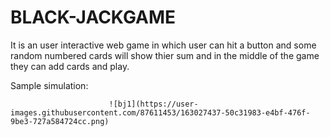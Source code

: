 # BLACK-JACKGAME

It is an user interactive web game in which user can hit a button and some random numbered cards will show thier sum and in the middle of the game they can add cards and play.

Sample simulation:


                          ![bj1](https://user-images.githubusercontent.com/87611453/163027437-50c31983-e4bf-476f-9be3-727a584724cc.png)

